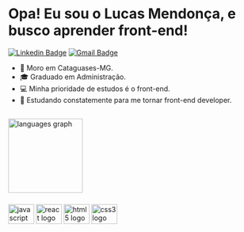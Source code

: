# Opa! Eu sou o Lucas Mendonça, e busco aprender front-end!
[![Linkedin Badge](https://img.shields.io/badge/-LinkedIn-blue?style=for-the-badge&logo=Linkedin&logoColor=white)](https://www.linkedin.com/in/lucas-mendon%C3%A7a-43162074/)
[![Gmail Badge](https://img.shields.io/badge/-Gmail-c14438?style=for-the-badge&logo=Gmail&logoColor=white&link=mailto:leu1607@gmail.com)](mailto:lucasdecarmo@gmail.com)

* 📌 Moro em Cataguases-MG.
* 🎓 Graduado em Administração.
* 💻 Minha prioridade de estudos é o front-end.
* 🎯 Estudando constatemente para me tornar front-end developer.

##
<div align="left">

<img src="https://github-readme-stats.vercel.app/api/top-langs?locale=en&hide_title=false&layout=compact&card_width=320&langs_count=5&theme=dracula&hide_border=false&username=lucasmendoncaa" height="150" alt="languages graph"  />
</div>

###

<div align="left">
  <img src="https://cdn.jsdelivr.net/gh/devicons/devicon/icons/javascript/javascript-original.svg" height="40" width="52" alt="javascript logo"  />
  <img src="https://cdn.jsdelivr.net/gh/devicons/devicon/icons/react/react-original.svg" height="40" width="52" alt="react logo"  />
  <img src="https://cdn.jsdelivr.net/gh/devicons/devicon/icons/html5/html5-original.svg" height="40" width="52" alt="html5 logo"  />
  <img src="https://cdn.jsdelivr.net/gh/devicons/devicon/icons/css3/css3-original.svg" height="40" width="52" alt="css3 logo"  />
</div>

###

<!--
Criado dia 11/02/2023
**lucasmendoncaa/lucasmendoncaa** is a ✨ _special_ ✨ repository because its `README.md` (this file) appears on your GitHub profile.

Here are some ideas to get you started:

- 🔭 I’m currently working on ...
- 🌱 I’m currently learning ...
- 👯 I’m looking to collaborate on ...
- 🤔 I’m looking for help with ...
- 💬 Ask me about ...
- 📫 How to reach me: ...
- 😄 Pronouns: ...
- ⚡ Fun fact: ...
-->
